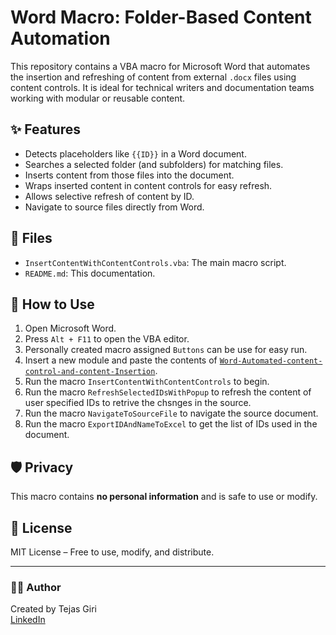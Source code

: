 # Word Macro: Folder-Based Content Automation

This repository contains a VBA macro for Microsoft Word that automates the insertion and refreshing of content from external `.docx` files using content controls. It is ideal for technical writers and documentation teams working with modular or reusable content.

## ✨ Features
- Detects placeholders like `{{ID}}` in a Word document.
- Searches a selected folder (and subfolders) for matching files.
- Inserts content from those files into the document.
- Wraps inserted content in content controls for easy refresh.
- Allows selective refresh of content by ID.
- Navigate to source files directly from Word.

## 📂 Files
- `InsertContentWithContentControls.vba`: The main macro script.
- `README.md`: This documentation.

## 🚀 How to Use
1. Open Microsoft Word.
2. Press `Alt + F11` to open the VBA editor.
3. Personally created macro assigned `Buttons` can be use for easy run.
4. Insert a new module and paste the contents of [`Word-Automated-content-control-and-content-Insertion`](https://github.com/TejasGiri-TD/tejasgiri-portfolio/tree/Word-Automated-content-control-and-content-Insertion).
5. Run the macro `InsertContentWithContentControls` to begin.
6. Run the macro `RefreshSelectedIDsWithPopup` to refresh the content of user specified IDs to retrive the chsnges in the source.
7. Run the macro `NavigateToSourceFile` to navigate the source document.
8. Run the macro `ExportIDAndNameToExcel` to get the list of IDs used in the document.

## 🛡️ Privacy
This macro contains **no personal information** and is safe to use or modify.

## 📄 License
MIT License – Free to use, modify, and distribute.

---

### 👨‍💻 Author
Created by Tejas Giri  
[LinkedIn](https://www.linkedin.com/in/tejas-giri-96151524)
